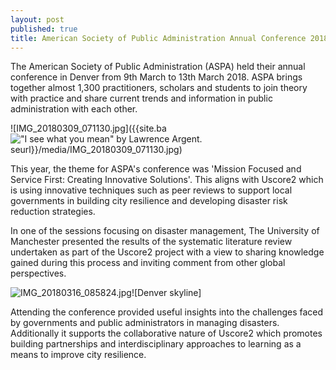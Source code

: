 ```yaml
---
layout: post
published: true
title: American Society of Public Administration Annual Conference 2018
---
```

The American Society of Public Administration (ASPA) held their annual conference in Denver from 9th March to 13th March 2018. ASPA brings together almost 1,300 practitioners, scholars and students to join theory with practice and share current trends and information in public administration with each other. 

![IMG_20180309_071130.jpg]({{site.ba!["I see what you mean" by Lawrence Argent.]({{site.baseurl}}/media/IMG_20180309_071130.jpg)seurl}}/media/IMG_20180309_071130.jpg)

This year, the theme for ASPA's conference was 'Mission Focused and Service First: Creating Innovative Solutions'. This aligns with Uscore2 which is using innovative techniques such as peer reviews to support local governments in building city resilience and developing disaster risk reduction strategies. 

In one of the sessions focusing on disaster management, The University of Manchester presented the results of the systematic literature review undertaken as part of the Uscore2 project with a view to sharing knowledge gained during this process and inviting comment from other global perspectives. 

![IMG_20180316_085824.jpg]({{site.baseurl}}/media/IMG_20180316_085824.jpg)![Denver skyline]

Attending the conference provided useful insights into the challenges faced by governments and public administrators in managing disasters. Additionally it supports the collaborative nature of Uscore2 which promotes building partnerships and interdisciplinary approaches to learning as a means to improve city resilience.
